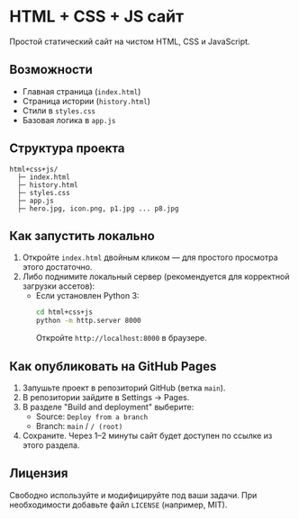# HTML + CSS + JS сайт

Простой статический сайт на чистом HTML, CSS и JavaScript.

## Возможности
- Главная страница (`index.html`)
- Страница истории (`history.html`)
- Стили в `styles.css`
- Базовая логика в `app.js`

## Структура проекта
```
html+css+js/
  ├─ index.html
  ├─ history.html
  ├─ styles.css
  ├─ app.js
  ├─ hero.jpg, icon.png, p1.jpg ... p8.jpg
```

## Как запустить локально
1. Откройте `index.html` двойным кликом — для простого просмотра этого достаточно.
2. Либо поднимите локальный сервер (рекомендуется для корректной загрузки ассетов):
   - Если установлен Python 3:
     ```bash
     cd html+css+js
     python -m http.server 8000
     ```
     Откройте `http://localhost:8000` в браузере.

## Как опубликовать на GitHub Pages
1. Запушьте проект в репозиторий GitHub (ветка `main`).
2. В репозитории зайдите в Settings → Pages.
3. В разделе "Build and deployment" выберите:
   - Source: `Deploy from a branch`
   - Branch: `main` / `/ (root)`
4. Сохраните. Через 1–2 минуты сайт будет доступен по ссылке из этого раздела.


## Лицензия
Свободно используйте и модифицируйте под ваши задачи. При необходимости добавьте файл `LICENSE` (например, MIT).
